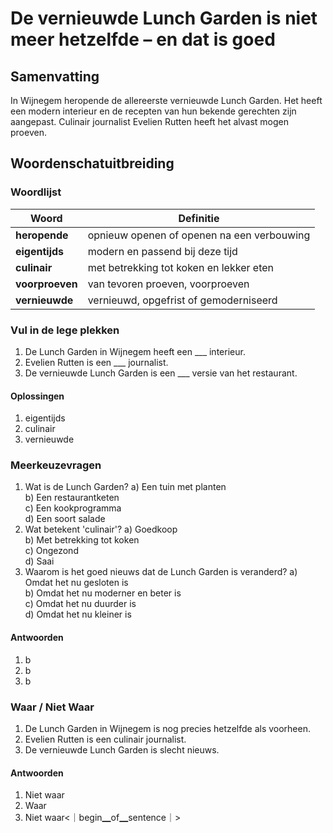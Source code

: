 # De vernieuwde Lunch Garden is niet meer hetzelfde – en dat is goed

## Samenvatting
In Wijnegem heropende de allereerste vernieuwde Lunch Garden. Het heeft een modern interieur en de recepten van hun bekende gerechten zijn aangepast. Culinair journalist Evelien Rutten heeft het alvast mogen proeven.

## Woordenschatuitbreiding

### Woordlijst

| Woord | Definitie |
|-------|-----------|
| **heropende** | opnieuw openen of openen na een verbouwing |
| **eigentijds** | modern en passend bij deze tijd |
| **culinair** | met betrekking tot koken en lekker eten |
| **voorproeven** | van tevoren proeven, voorproeven |
| **vernieuwde** | vernieuwd, opgefrist of gemoderniseerd |

### Vul in de lege plekken
1. De Lunch Garden in Wijnegem heeft een ___ interieur.
2. Evelien Rutten is een ___ journalist.
3. De vernieuwde Lunch Garden is een ___ versie van het restaurant.
#### Oplossingen
1. eigentijds
2. culinair
3. vernieuwde

### Meerkeuzevragen
1. Wat is de Lunch Garden?
   a) Een tuin met planten  
   b) Een restaurantketen  
   c) Een kookprogramma  
   d) Een soort salade  
2. Wat betekent 'culinair'?
   a) Goedkoop  
   b) Met betrekking tot koken  
   c) Ongezond  
   d) Saai  
3. Waarom is het goed nieuws dat de Lunch Garden is veranderd?
   a) Omdat het nu gesloten is  
   b) Omdat het nu moderner en beter is  
   c) Omdat het nu duurder is  
   d) Omdat het nu kleiner is  
#### Antwoorden
1. b
2. b
3. b

### Waar / Niet Waar
1. De Lunch Garden in Wijnegem is nog precies hetzelfde als voorheen.
2. Evelien Rutten is een culinair journalist.
3. De vernieuwde Lunch Garden is slecht nieuws.
#### Antwoorden
1. Niet waar
2. Waar
3. Niet waar<｜begin▁of▁sentence｜>